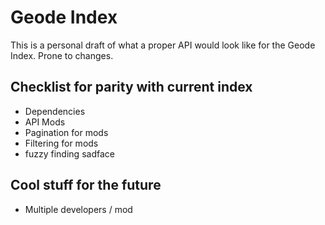 # Geode Index

This is a personal draft of what a proper API would look like for the Geode Index. Prone to changes.

## Checklist for parity with current index

 * Dependencies
 * API Mods
 * Pagination for mods
 * Filtering for mods
 * fuzzy finding sadface

## Cool stuff for the future

 * Multiple developers / mod